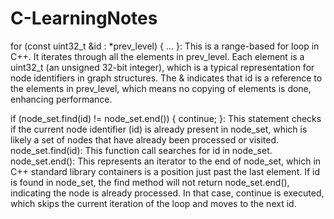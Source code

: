 # C-LearningNotes

for (const uint32_t &id : *prev_level) { ... }: This is a range-based for loop in C++. It iterates through all the elements in prev_level. Each element is a uint32_t (an unsigned 32-bit integer), which is a typical representation for node identifiers in graph structures. The & indicates that id is a reference to the elements in prev_level, which means no copying of elements is done, enhancing performance.


if (node_set.find(id) != node_set.end()) { continue; }: This statement checks if the current node identifier (id) is already present in node_set, which is likely a set of nodes that have already been processed or visited.
node_set.find(id): This function call searches for id in node_set.
node_set.end(): This represents an iterator to the end of node_set, which in C++ standard library containers is a position just past the last element.
If id is found in node_set, the find method will not return node_set.end(), indicating the node is already processed. In that case, continue is executed, which skips the current iteration of the loop and moves to the next id.
